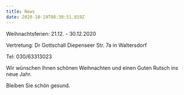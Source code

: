 ```yaml
---
title: News
date: 2020-10-19T08:39:51.819Z
---
```

Weihnachtsferien: 21.12. - 30.12.2020

Vertretung: Dr Gottschall Diepenseer Str. 7a in Waltersdorf

Tel: 030/63313023

Wir wünschen Ihnen schönen Weihnachten und einen Guten Rutsch ins neue Jahr.

Bleiben Sie schön gesund.
